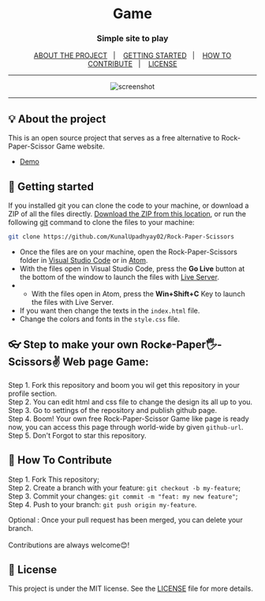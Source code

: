 <h1 align="center">Game</h1>

<h3 align="center">Simple site to play </h3>

<p align="center">
  <a href="#-about-the-project">ABOUT THE PROJECT</a>&nbsp;&nbsp;&nbsp;|&nbsp;&nbsp;&nbsp;
  <a href="#-getting-started">GETTING STARTED</a>&nbsp;&nbsp;&nbsp;|&nbsp;&nbsp;&nbsp;
  <a href="#-how-to-contribute">HOW TO CONTRIBUTE</a>&nbsp;&nbsp;&nbsp;|&nbsp;&nbsp;&nbsp;
  <a href="#-license">LICENSE</a>
</p>

---

<p align="center">
  <img alt="screenshot" src="">
</p>

---


## 💡 About the project

This is an open source project that serves as a free alternative to Rock-Paper-Scissor Game website.
- [Demo]()

## 🚀 Getting started

If you installed git you can clone the code to your machine, or download a ZIP of all the files directly.
[Download the ZIP from this location](), or run the following [git](https://git-scm.com/downloads) command to clone the files to your machine:
```bash
git clone https://github.com/KunalUpadhyay02/Rock-Paper-Scissors
```
- Once the files are on your machine, open the Rock-Paper-Scissors folder in [Visual Studio Code](https://code.visualstudio.com/) or in [Atom](https://atom.io/).
- With the files open in Visual Studio Code, press the **Go Live** button at the bottom of the window to launch the files with [Live Server](https://marketplace.visualstudio.com/items?itemName=ritwickdey.LiveServer).
- - With the files open in Atom, press the **Win+Shift+C** Key to launch the files with Live Server.
- If you want then change the texts in the `index.html` file.
- Change the colors and fonts in the `style.css` file.

## 👓 Step to make your own Rock✊-Paper🖐-Scissors✌ Web page Game:

Step 1. Fork this repository and boom you wil get this repository in your profile section.<br>
Step 2. You can edit html and css file to change the design its all up to you.<br>
Step 3. Go to  settings of the repository and publish github page.<br>
Step 4. Boom! Your own free Rock-Paper-Scissor Game like page is ready now, you can access this page through world-wide by given `github-url`.<br>
Step 5. Don't Forgot to star this repository.

## 🤔 How To Contribute

Step 1. Fork This repository;<br>
Step 2. Create a branch with your feature: `git checkout -b my-feature`;<br>
Step 3. Commit your changes: `git commit -m "feat: my new feature"`;<br>
Step 4. Push to your branch: `git push origin my-feature`.<br>

Optional : Once your pull request has been merged, you can delete your branch.
<br>
<br>
Contributions are always welcome😊!

## 📝 License

This project is under the MIT license. See the [LICENSE](LICENSE.md) file for more details.
